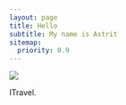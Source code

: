```yaml
---
layout: page
title: Hello
subtitle: My name is Astrit
sitemap:
  priority: 0.9
---
```


<img src="{{ '/assets/img/A.png' | prepend: site.baseurl }}" id="about-img">

<div id="describe-text">
	<p>I<Support, Volunteer, Freelance, do Sports &<a href="https://www.instagram.com/astrit.cepele">Travel</a>.</p>
</div>
